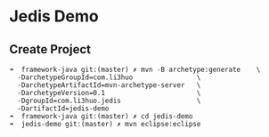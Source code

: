 # Jedis Demo

## Create Project

	➜  framework-java git:(master) ✗ mvn -B archetype:generate    \
	  -DarchetypeGroupId=com.li3huo                \
	  -DarchetypeArtifactId=mvn-archetype-server   \
	  -DarchetypeVersion=0.1           	           \
	  -DgroupId=com.li3huo.jedis                   \
	  -DartifactId=jedis-demo
	➜  framework-java git:(master) ✗ cd jedis-demo
	➜  jedis-demo git:(master) ✗ mvn eclipse:eclipse
	
